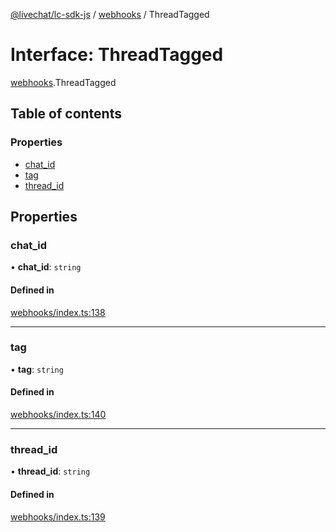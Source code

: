 [@livechat/lc-sdk-js](../README.md) / [webhooks](../modules/webhooks.md) / ThreadTagged

# Interface: ThreadTagged

[webhooks](../modules/webhooks.md).ThreadTagged

## Table of contents

### Properties

- [chat\_id](webhooks.ThreadTagged.md#chat_id)
- [tag](webhooks.ThreadTagged.md#tag)
- [thread\_id](webhooks.ThreadTagged.md#thread_id)

## Properties

### chat\_id

• **chat\_id**: `string`

#### Defined in

[webhooks/index.ts:138](https://github.com/livechat/lc-sdk-js/blob/125a327/src/webhooks/index.ts#L138)

___

### tag

• **tag**: `string`

#### Defined in

[webhooks/index.ts:140](https://github.com/livechat/lc-sdk-js/blob/125a327/src/webhooks/index.ts#L140)

___

### thread\_id

• **thread\_id**: `string`

#### Defined in

[webhooks/index.ts:139](https://github.com/livechat/lc-sdk-js/blob/125a327/src/webhooks/index.ts#L139)
